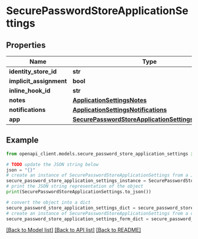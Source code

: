 # SecurePasswordStoreApplicationSettings


## Properties

Name | Type | Description | Notes
------------ | ------------- | ------------- | -------------
**identity_store_id** | **str** |  | [optional] 
**implicit_assignment** | **bool** |  | [optional] 
**inline_hook_id** | **str** |  | [optional] 
**notes** | [**ApplicationSettingsNotes**](ApplicationSettingsNotes.md) |  | [optional] 
**notifications** | [**ApplicationSettingsNotifications**](ApplicationSettingsNotifications.md) |  | [optional] 
**app** | [**SecurePasswordStoreApplicationSettingsApplication**](SecurePasswordStoreApplicationSettingsApplication.md) |  | [optional] 

## Example

```python
from openapi_client.models.secure_password_store_application_settings import SecurePasswordStoreApplicationSettings

# TODO update the JSON string below
json = "{}"
# create an instance of SecurePasswordStoreApplicationSettings from a JSON string
secure_password_store_application_settings_instance = SecurePasswordStoreApplicationSettings.from_json(json)
# print the JSON string representation of the object
print(SecurePasswordStoreApplicationSettings.to_json())

# convert the object into a dict
secure_password_store_application_settings_dict = secure_password_store_application_settings_instance.to_dict()
# create an instance of SecurePasswordStoreApplicationSettings from a dict
secure_password_store_application_settings_form_dict = secure_password_store_application_settings.from_dict(secure_password_store_application_settings_dict)
```
[[Back to Model list]](../README.md#documentation-for-models) [[Back to API list]](../README.md#documentation-for-api-endpoints) [[Back to README]](../README.md)


